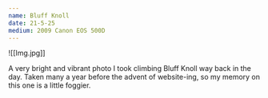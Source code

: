 ```yaml
---
name: Bluff Knoll
date: 21-5-25
medium: 2009 Canon EOS 500D
---
```

![[Img.jpg]]

A very bright and vibrant photo I took climbing Bluff Knoll way back in the day. Taken many a year before the advent of website-ing, so my memory on this one is a little foggier.
